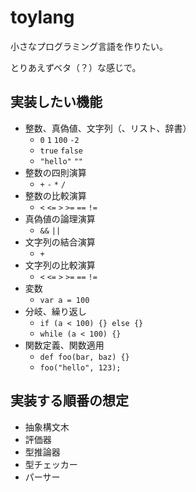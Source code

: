 # toylang

小さなプログラミング言語を作りたい。

とりあえずベタ（？）な感じで。

## 実装したい機能

- 整数、真偽値、文字列（、リスト、辞書）
    - `0` `1` `100` `-2`
    - `true` `false`
    - `"hello"` `""`
- 整数の四則演算
    - `+` `-` `*` `/`
- 整数の比較演算
    - `<` `<=` `>` `>=` `==` `!=`
- 真偽値の論理演算
    - `&&` `||`
- 文字列の結合演算
    - `+`
- 文字列の比較演算
    - `<` `<=` `>` `>=` `==` `!=`
- 変数
    - `var a = 100`
- 分岐、繰り返し
    - `if (a < 100) {} else {}`
    - `while (a < 100) {}`
- 関数定義、関数適用
    - `def foo(bar, baz) {}`
    - `foo("hello", 123);`

## 実装する順番の想定

- 抽象構文木
- 評価器
- 型推論器
- 型チェッカー
- パーサー
